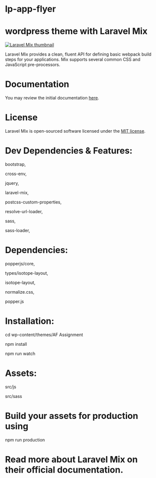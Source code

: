 # lp-app-flyer

# wordpress theme with Laravel Mix

<a target="_blank" rel="noopener noreferrer" href="https://repository-images.githubusercontent.com/76991633/43a4fe80-025e-11eb-8b88-bf742e4412a7"><img src="https://repository-images.githubusercontent.com/76991633/43a4fe80-025e-11eb-8b88-bf742e4412a7" alt="Laravel Mix thumbnail" style="max-width: 100%;"></a>

Laravel Mix provides a clean, fluent API for defining basic webpack build steps for your applications. Mix supports several common CSS and JavaScript pre-processors.

# Documentation

You may review the initial documentation <a href="/laravel-mix/laravel-mix/blob/master/docs">here</a>.

# License

Laravel Mix is open-sourced software licensed under the <a href="http://opensource.org/licenses/MIT" rel="nofollow">MIT license</a>.

# Dev Dependencies & Features:

bootstrap,

cross-env,

jquery,

laravel-mix,

postcss-custom-properties,

resolve-url-loader,

sass,

sass-loader,

# Dependencies:

popperjs/core,

types/isotope-layout,

isotope-layout,

normalize.css,

popper.js

# Installation:

cd wp-content/themes/AF Assignment

npm install

npm run watch

# Assets:

src/js

src/sass

# Build your assets for production using

npm run production

# Read more about Laravel Mix on their official documentation.
